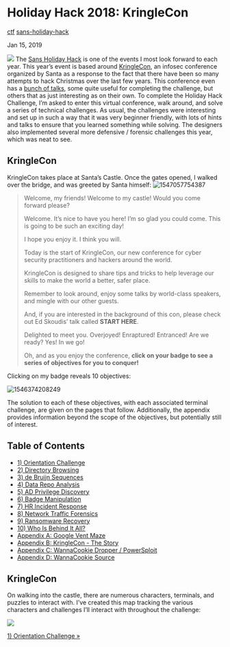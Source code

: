 # Holiday Hack 2018: KringleCon

[ctf](/tags#ctf ) [sans-holiday-hack](/tags#sans-holiday-hack )  
  
Jan 15, 2019

![](https://0xdfimages.gitlab.io/img/hh18-cover.png) The [Sans Holiday
Hack](https://www.holidayhackchallenge.com) is one of the events I most look
forward to each year. This year’s event is based around
[KringleCon](https://kringlecon.com/), an infosec conference organized by
Santa as a response to the fact that there have been so many attempts to hack
Christmas over the last few years. This conference even has a [bunch of
talks](https://www.youtube.com/channel/UCNiR-C_VXv_TCFgww5Vczag), some quite
useful for completing the challenge, but others that as just interesting as on
their own. To complete the Holiday Hack Challenge, I’m asked to enter this
virtual conference, walk around, and solve a series of technical challenges.
As usual, the challenges were interesting and set up in such a way that it was
very beginner friendly, with lots of hints and talks to ensure that you
learned something while solving. The designers also implemented several more
defensive / forensic challenges this year, which was neat to see.

## KringleCon

KringleCon takes place at Santa’s Castle. Once the gates opened, I walked over
the bridge, and was greeted by Santa himself:
![1547057754387](https://0xdfimages.gitlab.io/img/1547057754387.png)

> Welcome, my friends! Welcome to my castle! Would you come forward please?
>
> Welcome. It’s nice to have you here! I’m so glad you could come. This is
> going to be such an exciting day!
>
> I hope you enjoy it. I think you will.
>
> Today is the start of KringleCon, our new conference for cyber security
> practitioners and hackers around the world.
>
> KringleCon is designed to share tips and tricks to help leverage our skills
> to make the world a better, safer place.
>
> Remember to look around, enjoy some talks by world-class speakers, and
> mingle with our other guests.
>
> And, if you are interested in the background of this con, please check out
> Ed Skoudis’ talk called **START HERE**.
>
> Delighted to meet you. Overjoyed! Enraptured! Entranced! Are we ready? Yes!
> In we go!
>
> Oh, and as you enjoy the conference, **click on your badge to see a series
> of objectives for you to conquer!**

Clicking on my badge reveals 10 objectives:

![1546374208249](https://0xdfimages.gitlab.io/img/hh18-objectives.png)

The solution to each of these objectives, with each associated terminal
challenge, are given on the pages that follow. Additionally, the appendix
provides information beyond the scope of the objectives, but potentially still
of interest.

## Table of Contents

  * [1) Orientation Challenge](/holidayhack2018/1)
  * [2) Directory Browsing](/holidayhack2018/2)
  * [3) de Bruijn Sequences](/holidayhack2018/3)
  * [4) Data Repo Analysis](/holidayhack2018/4)
  * [5) AD Privilege Discovery](/holidayhack2018/5)
  * [6) Badge Manipulation](/holidayhack2018/6)
  * [7) HR Incident Response](/holidayhack2018/7)
  * [8) Network Traffic Forensics](/holidayhack2018/8)
  * [9) Ransomware Recovery](/holidayhack2018/9)
  * [10) Who Is Behind It All?](/holidayhack2018/10)
  * [Appendix A: Google Vent Maze](/holidayhack2018/11)
  * [Appendix B: KringleCon - The Story](/holidayhack2018/12)
  * [Appendix C: WannaCookie Dropper / PowerSploit](/holidayhack2018/13)
  * [Appendix D: WannaCookie Source](/holidayhack2018/14)

## KringleCon

On walking into the castle, there are numerous characters, terminals, and
puzzles to interact with. I’ve created this map tracking the various
characters and challenges I’ll interact with throughout the challenge:

![](https://0xdfimages.gitlab.io/img/bigmap.png)

[1) Orientation Challenge »](/holidayhack2018/1)

[](/holidayhack2018/)

